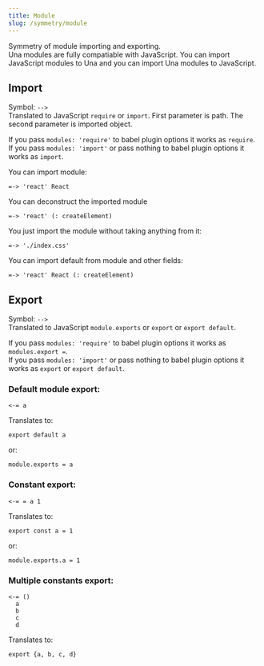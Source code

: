 ```yaml
---
title: Module
slug: /symmetry/module
---
```


Symmetry of module importing and exporting. <br/>
Una modules are fully compatiable with JavaScript. You can import JavaScript modules to Una and you can import Una modules to JavaScript.

## Import

Symbol: `-->` <br/>
Translated to JavaScript `require` or `import`. 
First parameter is path.
The second parameter is imported object.

If you pass `modules: 'require'` to babel plugin options it works as `require`. <br/>
If you pass `modules: 'import'` or pass nothing to babel plugin options it works as `import`.

You can import module:
```
=-> 'react' React
```

You can deconstruct the imported module
```
=-> 'react' (: createElement)
```

You just import the module without taking anything from it:
```
=-> './index.css'
```

You can import default from module and other fields:
```
=-> 'react' React (: createElement)
```

## Export

Symbol: `-->` <br/>
Translated to JavaScript `module.exports` or `export` or `export default`. 

If you pass `modules: 'require'` to babel plugin options it works as `modules.export =`. <br/>
If you pass `modules: 'import'` or pass nothing to babel plugin options it works as `export` or `export default`.

### Default module export:

```
<-= a
```

Translates to:
```
export default a
```

or:

```
module.exports = a
```

### Constant export:

```
<-= = a 1
```

Translates to:
```
export const a = 1
```

or:

```
module.exports.a = 1
```

### Multiple constants export:

```
<-= ()
  a
  b
  c
  d
```

Translates to:
```
export {a, b, c, d}
```